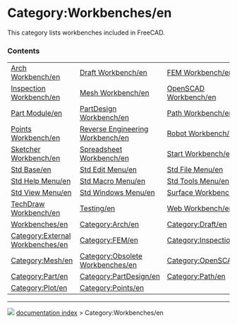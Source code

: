 # Category:Workbenches/en
This category lists workbenches included in FreeCAD.

### Contents

|     |     |     |
| --- | --- | --- |
| [Arch Workbench/en](Arch_Workbench/en.md) | [Draft Workbench/en](Draft_Workbench/en.md) | [FEM Workbench/en](FEM_Workbench/en.md) |
| [Inspection Workbench/en](Inspection_Workbench/en.md) | [Mesh Workbench/en](Mesh_Workbench/en.md) | [OpenSCAD Workbench/en](OpenSCAD_Workbench/en.md) |
| [Part Module/en](Part_Module/en.md) | [PartDesign Workbench/en](PartDesign_Workbench/en.md) | [Path Workbench/en](Path_Workbench/en.md) |
| [Points Workbench/en](Points_Workbench/en.md) | [Reverse Engineering Workbench/en](Reverse_Engineering_Workbench/en.md) | [Robot Workbench/en](Robot_Workbench/en.md) |
| [Sketcher Workbench/en](Sketcher_Workbench/en.md) | [Spreadsheet Workbench/en](Spreadsheet_Workbench/en.md) | [Start Workbench/en](Start_Workbench/en.md) |
| [Std Base/en](Std_Base/en.md) | [Std Edit Menu/en](Std_Edit_Menu/en.md) | [Std File Menu/en](Std_File_Menu/en.md) |
| [Std Help Menu/en](Std_Help_Menu/en.md) | [Std Macro Menu/en](Std_Macro_Menu/en.md) | [Std Tools Menu/en](Std_Tools_Menu/en.md) |
| [Std View Menu/en](Std_View_Menu/en.md) | [Std Windows Menu/en](Std_Windows_Menu/en.md) | [Surface Workbench/en](Surface_Workbench/en.md) |
| [TechDraw Workbench/en](TechDraw_Workbench/en.md) | [Testing/en](Testing/en.md) | [Web Workbench/en](Web_Workbench/en.md) |
| [Workbenches/en](Workbenches/en.md) | [Category:Arch/en](Category_Arch/en.md) | [Category:Draft/en](Category_Draft/en.md) |
| [Category:External Workbenches/en](Category_External_Workbenches/en.md) | [Category:FEM/en](Category_FEM/en.md) | [Category:Inspection/en](Category_Inspection/en.md) |
| [Category:Mesh/en](Category_Mesh/en.md) | [Category:Obsolete Workbenches/en](Category_Obsolete_Workbenches/en.md) | [Category:OpenSCAD/en](Category_OpenSCAD/en.md) |
| [Category:Part/en](Category_Part/en.md) | [Category:PartDesign/en](Category_PartDesign/en.md) | [Category:Path/en](Category_Path/en.md) |
| [Category:Plot/en](Category_Plot/en.md) | [Category:Points/en](Category_Points/en.md) |



---
![](images/Button_right.svg) [documentation index](../README.md) > Category:Workbenches/en
